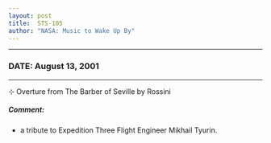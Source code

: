 ```yaml
---
layout: post
title:  STS-105
author: "NASA: Music to Wake Up By"
---
```


----
### DATE: August 13, 2001
----
⊹ Overture from The Barber of Seville by Rossini

##### Comment:
* a tribute to Expedition Three Flight Engineer Mikhail Tyurin.
